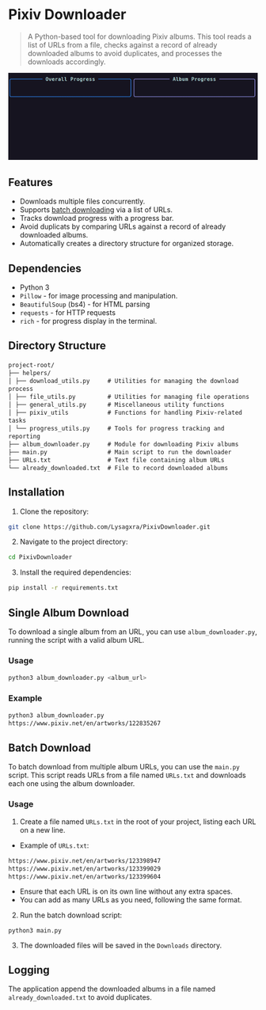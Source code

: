 # Pixiv Downloader

> A Python-based tool for downloading Pixiv albums. This tool reads a list of URLs from a file, checks against a record of already downloaded albums to avoid duplicates, and processes the downloads accordingly.

![Demo](https://github.com/Lysagxra/PixivDownloader/blob/01e060c7bd40f0df1a45c85185955b48aa0e58e6/misc/Demo.gif)

## Features

- Downloads multiple files concurrently.
- Supports [batch downloading](https://github.com/Lysagxra/PixivDownloader?tab=readme-ov-file#batch-download) via a list of URLs.
- Tracks download progress with a progress bar.
- Avoid duplicats by comparing URLs against a record of already downloaded albums.
- Automatically creates a directory structure for organized storage.

## Dependencies

- Python 3
- `Pillow` - for image processing and manipulation.
- `BeautifulSoup` (bs4) - for HTML parsing
- `requests` - for HTTP requests
- `rich` - for progress display in the terminal.

## Directory Structure

```
project-root/
├── helpers/
│ ├── download_utils.py     # Utilities for managing the download process
│ ├── file_utils.py         # Utilities for managing file operations
│ ├── general_utils.py      # Miscellaneous utility functions
│ ├── pixiv_utils           # Functions for handling Pixiv-related tasks
│ └── progress_utils.py     # Tools for progress tracking and reporting
├── album_downloader.py     # Module for downloading Pixiv albums
├── main.py                 # Main script to run the downloader
├── URLs.txt                # Text file containing album URLs
└── already_downloaded.txt  # File to record downloaded albums
```

## Installation

1. Clone the repository:

```bash
git clone https://github.com/Lysagxra/PixivDownloader.git
```

2. Navigate to the project directory:

```bash
cd PixivDownloader
```

3. Install the required dependencies:

```bash
pip install -r requirements.txt
```

## Single Album Download

To download a single album from an URL, you can use `album_downloader.py`, running the script with a valid album URL.

### Usage

```bash
python3 album_downloader.py <album_url>
```

### Example

```
python3 album_downloader.py https://www.pixiv.net/en/artworks/122835267
```

## Batch Download

To batch download from multiple album URLs, you can use the `main.py` script. This script reads URLs from a file named `URLs.txt` and downloads each one using the album downloader.

### Usage

1. Create a file named `URLs.txt` in the root of your project, listing each URL on a new line.

- Example of `URLs.txt`:

```
https://www.pixiv.net/en/artworks/123398947
https://www.pixiv.net/en/artworks/123399029
https://www.pixiv.net/en/artworks/123399604
```

- Ensure that each URL is on its own line without any extra spaces.
- You can add as many URLs as you need, following the same format.

2. Run the batch download script:

```
python3 main.py
```

3. The downloaded files will be saved in the `Downloads` directory.

## Logging

The application append the downloaded albums in a file named `already_downloaded.txt` to avoid duplicates.
